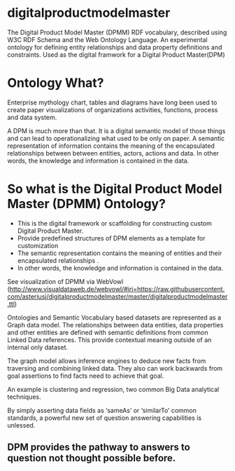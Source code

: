 # digitalproductmodelmaster
The Digital Product Model Master (DPMM) RDF vocabulary, described using W3C RDF Schema and the Web Ontology Language.
An experimental ontology for defining entity relationships and data property definitions and constraints. Used as the digital framwork for a Digital Product Master(DPM)

# Ontology What?
Enterprise mythology chart, tables and diagrams have long been used to create paper visualizations of organizations activities, functions, process and data system.

A DPM is much more than that. It is a digital semantic model of those things and can lead to operationalizing what used to be only on paper.
A  semantic representation of information contains the meaning of the encapsulated relationships between between entities, actors, actions and data. 
In other words, the knowledge and information is contained in the data.

# So what is the Digital Product Model Master (DPMM) Ontology?
* This is the digital framework or scaffolding for constructing custom Digital Product Master.
* Provide predefined structures of DPM elements as a template for customization
* The semantic representation contains the meaning of entities and their encapsulated relationships . 
* In other words, the knowledge and information is contained in the data.

See visualization of DPMM via WebVowl (http://www.visualdataweb.de/webvowl/#iri=https://raw.githubusercontent.com/asteriusj/digitalproductmodelmaster/master/digitalproductmodelmaster.ttl)


Ontologies and Semantic Vocabulary based datasets are represented as a Graph data model. The relationships between data entities, data properties and other entities are defined with semantic definitions  from common Linked Data references. This provide contextual meaning outside of an internal only dataset.

The graph model allows inference engines to deduce new facts from traversing and combining linked data.  They also can work backwards from goal assertions to find facts need to achieve that goal. 

An example is clustering and regression, two common Big Data analytical techniques.

By simply asserting data fields as ‘sameAs’ or ‘similarTo’ common standards, a powerful new set of question answering capabilities is unlessed. 

## DPM provides the pathway to answers to question not thought possible before.

